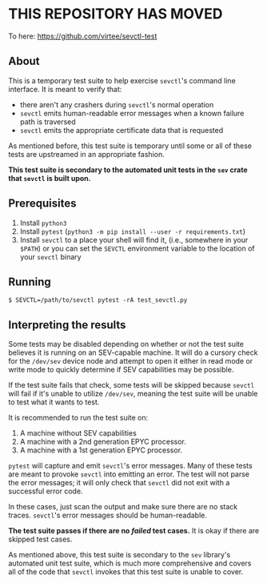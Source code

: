 # THIS REPOSITORY HAS MOVED

To here: https://github.com/virtee/sevctl-test

## About

This is a temporary test suite to help exercise `sevctl`'s command line
interface. It is meant to verify that:

* there aren't any crashers during `sevctl`'s normal operation
* `sevctl` emits human-readable error messages when a known failure path is
traversed
* `sevctl` emits the appropriate certificate data that is requested

As mentioned before, this test suite is temporary until some or all of these
tests are upstreamed in an appropriate fashion.

**This test suite is secondary to the automated unit tests in the `sev` crate that
`sevctl` is built upon.**

## Prerequisites

1. Install `python3`
2. Install `pytest` (`python3 -m pip install --user -r requirements.txt`)
3. Install `sevctl` to a place your shell will find it, (i.e., somewhere
   in your `$PATH`) or you can set the `SEVCTL` environment variable to
   the location of your `sevctl` binary

## Running

```console
$ SEVCTL=/path/to/sevctl pytest -rA test_sevctl.py
```

## Interpreting the results

Some tests may be disabled depending on whether or not the test suite believes
it is running on an SEV-capable machine. It will do a cursory check for the
`/dev/sev` device node and attempt to open it either in read mode or write mode
to quickly determine if SEV capabilities may be possible.

If the test suite fails that check, some tests will be skipped because
`sevctl` will fail if it's unable to utilize `/dev/sev`, meaning the test suite
will be unable to test what it wants to test.

It is recommended to run the test suite on:

1. A machine without SEV capabilities
2. A machine with a 2nd generation EPYC processor.
3. A machine with a 1st generation EPYC processor.

`pytest` will capture and emit `sevctl`'s error messages. Many of these tests
are meant to provoke `sevctl` into emitting an error. The test will not parse
the error messages; it will only check that `sevctl` did not exit with a
successful error code.

In these cases, just scan the output and make sure there are no stack
traces. `sevctl`'s error messages should be human-readable.

**The test suite passes if there are no *failed* test cases.** It is okay
if there are skipped test cases.

As mentioned above, this test suite is secondary to the `sev` library's
automated unit test suite, which is much more comprehensive and covers
all of the code that `sevctl` invokes that this test suite is unable to
cover.
